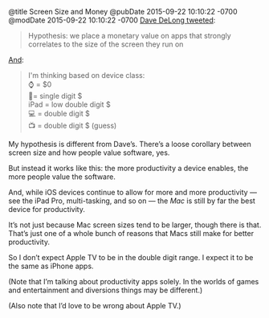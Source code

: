@title Screen Size and Money
@pubDate 2015-09-22 10:10:22 -0700
@modDate 2015-09-22 10:10:22 -0700
<a href="https://twitter.com/davedelong/status/646310269354835968">Dave DeLong tweeted</a>:

>Hypothesis: we place a monetary value on apps that strongly correlates to the size of the screen they run on

<a href="https://twitter.com/davedelong/status/646313200942608384">And</a>:

>I'm thinking based on device class:<br />
>⌚️ = $0<br />
>📱= single digit $<br />
>iPad = low double digit $<br />
>💻 = double digit $<br />
>📺 = double digit $ (guess)

My hypothesis is different from Dave’s. There’s a loose corollary between screen size and how people value software, yes.

But instead it works like this: the more productivity a device enables, the more people value the software.

And, while iOS devices continue to allow for more and more productivity — see the iPad Pro, multi-tasking, and so on — the *Mac* is still by far the best device for productivity.

It’s not just because Mac screen sizes tend to be larger, though there is that. That’s just one of a whole bunch of reasons that Macs still make for better productivity.

So I don’t expect Apple TV to be in the double digit range. I expect it to be the same as iPhone apps.

(Note that I’m talking about productivity apps solely. In the worlds of games and entertainment and diversions things may be different.)

(Also note that I’d love to be wrong about Apple TV.)
